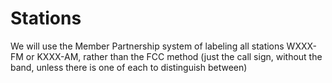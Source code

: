 Stations
========
We will use the Member Partnership system of labeling all stations WXXX-FM or KXXX-AM, rather than the FCC method (just the call sign, without the band, unless there is one of each to distinguish between)
